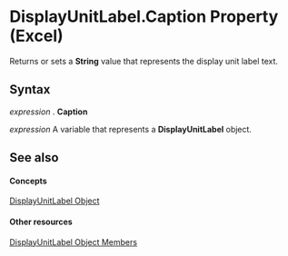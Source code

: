 
# DisplayUnitLabel.Caption Property (Excel)

Returns or sets a  **String** value that represents the display unit label text.


## Syntax

 _expression_ . **Caption**

 _expression_ A variable that represents a **DisplayUnitLabel** object.


## See also


#### Concepts


[DisplayUnitLabel Object](522dea6a-114f-3e0f-f8ae-6c2667c733dd.md)
#### Other resources


[DisplayUnitLabel Object Members](e436232b-ac1e-0f9f-60d5-527c4b2b50f2.md)
